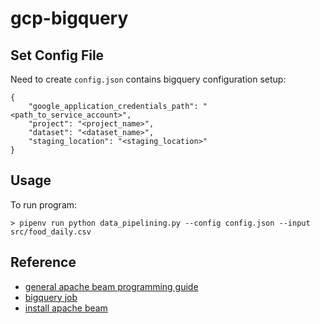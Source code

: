 # gcp-bigquery

## Set Config File

Need to create `config.json` contains bigquery configuration setup:

```
{
    "google_application_credentials_path": "<path_to_service_account>",
    "project": "<project_name>",
    "dataset": "<dataset_name>",
    "staging_location": "<staging_location>"
}
```

## Usage

To run program:

```
> pipenv run python data_pipelining.py --config config.json --input src/food_daily.csv
```

## Reference
- [general apache beam programming guide](https://beam.apache.org/documentation/programming-guide/)
- [bigquery job](https://cloud.google.com/bigquery/docs/reference/rest/v2/Job)
- [install apache beam](https://cloud.google.com/dataflow/docs/guides/installing-beam-sdk#python)